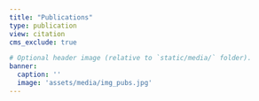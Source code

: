 ```yaml
---
title: "Publications"
type: publication
view: citation
cms_exclude: true

# Optional header image (relative to `static/media/` folder).
banner:
  caption: ''
  image: 'assets/media/img_pubs.jpg'
---
```

